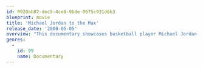 ```yaml
---
id: 8920ab82-dec9-4ce8-9bde-0675c931d6b3
blueprint: movie
title: 'Michael Jordan to the Max'
release_date: '2000-05-05'
overview: "This documentary showcases basketball player Michael Jordan's awe-inspiring moves, providing behind-the-scenes and on-the-court action, including footage of Jordan and the Chicago Bulls going head-to-head against the Utah Jazz in the 1997 NBA Finals. Phil Jackson and Bob Costas are interviewed (among others), and the awesome soundtrack includes songs by Earth, Wind and Fire, Fatboy Slim and Freddie King."
genres:
  -
    id: 99
    name: Documentary
---
```

